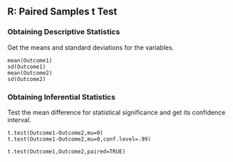 
## R: Paired Samples t Test

### Obtaining Descriptive Statistics

Get the means and standard deviations for the variables.

```{r}
mean(Outcome1)
sd(Outcome1)
mean(Outcome2)
sd(Outcome2)
```

### Obtaining Inferential Statistics

Test the mean difference for statistical significance and get its confidence interval.

```{r}
t.test(Outcome1-Outcome2,mu=0)
t.test(Outcome1-Outcome2,mu=0,conf.level=.99)
```

```{r}
t.test(Outcome1,Outcome2,paired=TRUE)
```
